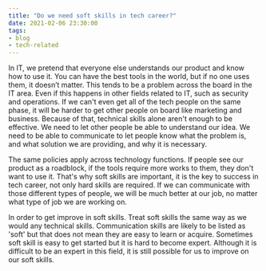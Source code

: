 ```yaml
---
title: "Do we need soft skills in tech career?"
date: 2021-02-06 23:30:00
tags: 
- blog
- tech-related
---
```


In IT, we pretend that everyone else understands our product and know how to use it. You can have the best tools in the world, but if no one uses them, it doesn’t matter. This tends to be a problem across the board in the IT area. Even if this happens in other fields related to IT, such as security and operations. If we can't even get all of the tech people on the same phase, it will be harder to get other people on board like marketing and business. Because of that, technical skills alone aren't enough to be effective. We need to let other people be able to understand our idea. We need to be able to communicate to let people know what the problem is, and what solution we are providing, and why it is necessary.

The same policies apply across technology functions. If people see our product as a roadblock, if the tools require more works to them, they don't want to use it. That's why soft skills are important, it is the key to success in tech career, not only hard skills are required. If we can communicate with those different types of people, we will be much better at our job, no matter what type of job we are working on.

In order to get improve in soft skills. Treat soft skills the same way as we would any technical skills. Communication skills are likely to be listed as 'soft' but that does not mean they are easy to learn or acquire. Sometimes soft skill is easy to get started but it is hard to become expert. Although it is difficult to be an expert in this field, it is still possible for us to improve on our soft skills.